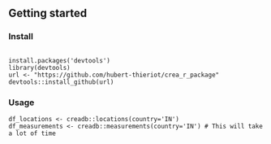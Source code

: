




## Getting started
### Install
```buildoutcfg

install.packages('devtools')
library(devtools)
url <- "https://github.com/hubert-thieriot/crea_r_package"
devtools::install_github(url)
```

### Usage
```buildoutcfg
df_locations <- creadb::locations(country='IN')
df_measurements <- creadb::measurements(country='IN') # This will take a lot of time
``` 
